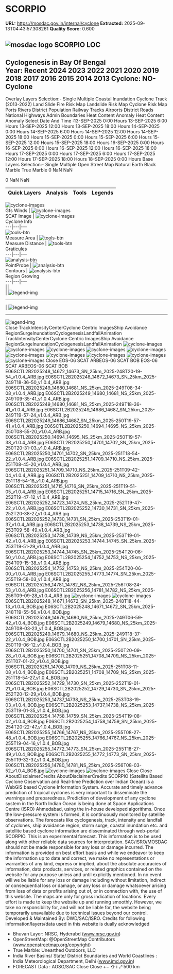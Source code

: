 # SCORPIO

**URL:** https://mosdac.gov.in/internal/cyclone
**Extracted:** 2025-09-13T04:43:57.308261
**Quality Score:** 0.600

![mosdac logo](https://mosdac.gov.in/scorpio/assets/img/transparent_mosdac_rapid.png) SCORPIO  LOC   
---  
Cyclogenesis in Bay Of Bengal  
Year: Recent 2024 2023 2022 2021 2020 2019 2018 2017 2016 2015 2014 2013 Cyclone: NO-Cyclone  
---  
Overlay Layers 
Selection:-
Single
Multiple
Coastal Inundation
Cyclone Track (2013-2022)
Land Slide
Fire Risk Map
Landslide Risk Map
Cyclone Risk Map
Ports
Rivers
District Population
Railway Tracks
Airports
District Roads
National Highways
Admin Boundaries
Heat Content Anomaly 
Heat Content Anomaly
Select Date And Time :13-SEP-2025 0:00 Hours 13-SEP-2025 6:00 Hours 13-SEP-2025 12:00 Hours 13-SEP-2025 18:00 Hours 14-SEP-2025 0:00 Hours 14-SEP-2025 6:00 Hours 14-SEP-2025 12:00 Hours 14-SEP-2025 18:00 Hours 15-SEP-2025 0:00 Hours 15-SEP-2025 6:00 Hours 15-SEP-2025 12:00 Hours 15-SEP-2025 18:00 Hours 16-SEP-2025 0:00 Hours 16-SEP-2025 6:00 Hours 16-SEP-2025 12:00 Hours 16-SEP-2025 18:00 Hours 17-SEP-2025 0:00 Hours 17-SEP-2025 6:00 Hours 17-SEP-2025 12:00 Hours 17-SEP-2025 18:00 Hours 18-SEP-2025 0:00 Hours
Base Layers 
Selection:-
Single
Multiple
Open Street Map
Natural Earth
Black Marble
True Marble
0 NaN NaN


0 NaN NaN


Quick Layers | Analysis | Tools | Legends  
---|---|---|---  
![cyclone-images](https://mosdac.gov.in/scorpio/assets/img/wind.png)   
Gfs Winds |  ![cyclone-images](https://mosdac.gov.in/scorpio/assets/img/scat_wind_2.png)   
SCAT Image |  ![cyclone-images](https://mosdac.gov.in/scorpio/assets/img/cyclone-icon.png)   
Cyclone Info  
---|---|---  
![tools-btn](https://mosdac.gov.in/scorpio/assets/img/area-icon-small.png)   
Measure Area |  ![tools-btn](https://mosdac.gov.in/scorpio/assets/img/distance-icon-small.png)   
Measure Distance |  ![tools-btn](https://mosdac.gov.in/scorpio/assets/img/graticule-icon-small.png)   
Graticules  
---|---|---  
![analysis-btn](https://mosdac.gov.in/scorpio/assets/img/point_icon.png)   
PointProbe |  ![analysis-btn](https://mosdac.gov.in/scorpio/assets/img/contour_icon.png)   
Contours |  ![analysis-btn](https://mosdac.gov.in/scorpio/assets/img/region_icon.png)   
Region Growing  
---|---|---  
|  |   
|  ![legend-img](https://mosdac.gov.in/geoserver_2/cyc_track/wms?TRANSPARENT=true&SERVICE=WMS&VERSION=1.3.0&REQUEST=GetLegendGraphic&LAYER=coastal_inun_maxele&FORMAT=image/png&STYLES=undefined)   
  
---  
|  ![legend-img](https://mosdac.gov.in/geoserver_2/ocean_sci/wms?TRANSPARENT=true&SERVICE=WMS&VERSION=1.3.0&REQUEST=GetLegendGraphic&LAYER=ocean_sci:GEO_TCHCPANO_000&FORMAT=image/png&STYLES=undefined)   
  
---  
![legend-img](https://mosdac.gov.in/scorpio/assets/img/cyc_legend.png)  
Close
TrackIntensityCenterCyclone Centric ImagesShip Avoidance RegionSurgeInundationCyclogenesisLandfallAnimation TrackIntensityCenterCyclone Centric ImagesShip Avoidance RegionSurgeInundationCyclogenesisLandfallAnimation
![cyclone-images](https://mosdac.gov.in/scorpio/Images/NoImage.jpg)
![cyclone-images](https://mosdac.gov.in/scorpio/Images/NoImage.jpg)
![cyclone-images](https://mosdac.gov.in/scorpio/Images/NoImage.jpg)
![cyclone-images](https://mosdac.gov.in/scorpio/Images/NoImage.jpg)
![cyclone-images](https://mosdac.gov.in/scorpio/Images/NoImage.jpg)
![cyclone-images](https://mosdac.gov.in/scorpio/Images/NoImage.jpg)
![cyclone-images](https://mosdac.gov.in/scorpio/Images/NoImage.jpg)
![cyclone-images](https://mosdac.gov.in/scorpio/Images/NoImage.jpg)
![cyclone-images](https://mosdac.gov.in/scorpio/Images/NoImage.jpg)
![cyclone-images](https://mosdac.gov.in/scorpio/Images/NoImage.jpg)
Close
EOS-06 SCAT ARBEOS-06 SCAT BOB EOS-06 SCAT ARBEOS-06 SCAT BOB
E06SCTL2B2025248_14672_14673_SN_25km_2025-248T20-19-54_v1.0.4_ARB.jpg E06SCTL2B2025248_14672_14673_SN_25km_2025-249T18-36-50_v1.0.4_ARB.jpg E06SCTL2B2025249_14680_14681_NS_25km_2025-249T08-34-08_v1.0.4_ARB.jpg E06SCTL2B2025249_14680_14681_NS_25km_2025-249T09-35-41_v1.0.4_ARB.jpg E06SCTL2B2025249_14680_14681_NS_25km_2025-249T18-36-41_v1.0.4_ARB.jpg E06SCTL2B2025249_14686_14687_SN_25km_2025-249T19-57-24_v1.0.4_ARB.jpg E06SCTL2B2025249_14686_14687_SN_25km_2025-250T19-57-41_v1.0.4_ARB.jpg E06SCTL2B2025250_14694_14695_NS_25km_2025-250T08-55-20_v1.0.4_ARB.jpg E06SCTL2B2025250_14694_14695_NS_25km_2025-250T19-57-38_v1.0.4_ARB.jpg E06SCTL2B2025250_14701_14702_SN_25km_2025-250T20-31-03_v1.0.4_ARB.jpg E06SCTL2B2025250_14701_14702_SN_25km_2025-251T18-54-22_v1.0.4_ARB.jpg E06SCTL2B2025251_14709_14710_NS_25km_2025-251T08-45-20_v1.0.4_ARB.jpg E06SCTL2B2025251_14709_14710_NS_25km_2025-251T09-42-04_v1.0.4_ARB.jpg E06SCTL2B2025251_14709_14710_NS_25km_2025-251T18-54-18_v1.0.4_ARB.jpg E06SCTL2B2025251_14715_14716_SN_25km_2025-251T19-51-05_v1.0.4_ARB.jpg E06SCTL2B2025251_14715_14716_SN_25km_2025-252T19-47-12_v1.0.4_ARB.jpg E06SCTL2B2025252_14723_14724_NS_25km_2025-252T19-47-22_v1.0.4_ARB.jpg E06SCTL2B2025252_14730_14731_SN_25km_2025-252T20-38-27_v1.0.4_ARB.jpg E06SCTL2B2025252_14730_14731_SN_25km_2025-253T19-01-37_v1.0.4_ARB.jpg E06SCTL2B2025253_14738_14739_NS_25km_2025-253T09-58-49_v1.0.4_ARB.jpg E06SCTL2B2025253_14738_14739_NS_25km_2025-253T19-01-42_v1.0.4_ARB.jpg E06SCTL2B2025253_14744_14745_SN_25km_2025-253T19-51-29_v1.0.4_ARB.jpg E06SCTL2B2025253_14744_14745_SN_25km_2025-254T20-06-50_v1.0.4_ARB.jpg E06SCTL2B2025254_14752_14753_NS_25km_2025-254T09-15-38_v1.0.4_ARB.jpg E06SCTL2B2025254_14752_14753_NS_25km_2025-254T20-06-00_v1.0.4_ARB.jpg E06SCTL2B2025255_14773_14774_SN_25km_2025-255T19-58-03_v1.0.4_ARB.jpg E06SCTL2B2025256_14781_14782_NS_25km_2025-256T08-24-53_v1.0.4_ARB.jpg E06SCTL2B2025256_14781_14782_NS_25km_2025-256T09-09-28_v1.0.4_ARB.jpg
![cyclone-images](https://mosdac.gov.in/live_data/fileServer/CycloneArchiveImages/SCAT/EOS06_ARB/E06SCTL2B2025256_14781_14782_NS_25km_2025-256T09-09-28_v1.0.4_ARB.jpg) ![cyclone-images](https://mosdac.gov.in/scorpio/Images/NoImage.jpg)
E06SCTL2B2025248_14671_14672_SN_25km_2025-248T18-44-13_v1.0.4_BOB.jpg E06SCTL2B2025248_14671_14672_SN_25km_2025-248T19-55-56_v1.0.4_BOB.jpg E06SCTL2B2025249_14679_14680_NS_25km_2025-249T06-59-42_v1.0.4_BOB.jpg E06SCTL2B2025249_14679_14680_NS_25km_2025-249T08-03-23_v1.0.4_BOB.jpg E06SCTL2B2025249_14679_14680_NS_25km_2025-249T18-37-22_v1.0.4_BOB.jpg E06SCTL2B2025250_14700_14701_SN_25km_2025-250T19-06-12_v1.0.4_BOB.jpg E06SCTL2B2025250_14700_14701_SN_25km_2025-250T20-09-28_v1.0.4_BOB.jpg E06SCTL2B2025251_14708_14709_NS_25km_2025-251T07-01-22_v1.0.4_BOB.jpg E06SCTL2B2025251_14708_14709_NS_25km_2025-251T08-11-08_v1.0.4_BOB.jpg E06SCTL2B2025251_14708_14709_NS_25km_2025-251T18-54-27_v1.0.4_BOB.jpg E06SCTL2B2025252_14729_14730_SN_25km_2025-252T19-01-21_v1.0.4_BOB.jpg E06SCTL2B2025252_14729_14730_SN_25km_2025-252T20-12-29_v1.0.4_BOB.jpg E06SCTL2B2025253_14737_14738_NS_25km_2025-253T08-19-03_v1.0.4_BOB.jpg E06SCTL2B2025253_14737_14738_NS_25km_2025-253T19-01-35_v1.0.4_BOB.jpg E06SCTL2B2025254_14758_14759_SN_25km_2025-254T19-08-02_v1.0.4_BOB.jpg E06SCTL2B2025254_14758_14759_SN_25km_2025-254T20-22-47_v1.0.4_BOB.jpg E06SCTL2B2025255_14766_14767_NS_25km_2025-255T08-27-48_v1.0.4_BOB.jpg E06SCTL2B2025255_14766_14767_NS_25km_2025-255T19-04-16_v1.0.4_BOB.jpg E06SCTL2B2025255_14772_14773_SN_25km_2025-255T18-27-49_v1.0.4_BOB.jpg E06SCTL2B2025255_14772_14773_SN_25km_2025-255T19-32-37_v1.0.4_BOB.jpg E06SCTL2B2025256_14780_14781_NS_25km_2025-256T08-03-52_v1.0.4_BOB.jpg
![cyclone-images](https://mosdac.gov.in/live_data/fileServer/CycloneArchiveImages/SCAT/EOS06_BOB/E06SCTL2B2025256_14780_14781_NS_25km_2025-256T08-03-52_v1.0.4_BOB.jpg) ![cyclone-images](https://mosdac.gov.in/scorpio/Images/NoImage.jpg)
Close
Close
AboutDisclaimerCredits AboutDisclaimerCredits
SCORPIO (Satellite Based Cyclone Observation and Real-time Prediction over Indian Ocean) is a WebGIS based Cyclone Information System. Accurate and timely advance prediction of tropical cyclones is very important to disseminate the warnings and preparedness. Prediction of development of any cyclone system in the North Indian Ocean is being done at Space Applications Centre (ISRO) Ahmedabad, using the in-house developed algorithms. Once the low-pressure system is formed, it is continuously monitored by satellite observations. The forecasts like cyclogenesis, track, intensity and landfall of cyclones, ship avoidance region, storm surge, coastal inundation etc. and satellite based cyclone information are disseminated through web-portal SCORPIO. 
This is an experimental forecast. This information is to be used along with other reliable data sources for interpretation. SAC/ISRO/MOSDAC should not be made responsible for any loss or damage incurred. The information is provided on best effort basis and while we endeavor to keep the information up to date and correct, we make no representations or warranties of any kind, express or implied, about the absolute accuracies of information, data products, services, or related graphics contained on the website for any purpose unless and until explicitly mentioned. In no event will we be liable for any loss or damage including without limitation, indirect or consequential loss or damage, or any loss or damage whatsoever arising from loss of data or profits arising out of, or in connection with, the use of this website. The maps are only for gross indication of locations. Every effort is made to keep the website up and running smoothly. However, we take no responsibility for, and will not be liable for, the website being temporarily unavailable due to technical issues beyond our control.  
Developed & Maintained By: DWD/SAC/ISRO.
Credits for following information/layers/data used in this website is dually acknowledged   
* Bhuvan Layer: NRSC, Hyderabd (www.nrsc.gov.in)   
* OpenStreetMap: @OpenStreetMap Contributors (www.openstreetmap.org/copyright)   
* True Marble: Unearthed Outdoors, LLC   
* India River Basins/ State/ District Boundaries and World Coastlines : India Meteorological Department, Delhi (www.imd.gov.in)   
* FORECAST Data : AOSG/SAC 
Close
Close
+−
⇧
i
⤢
500 km
